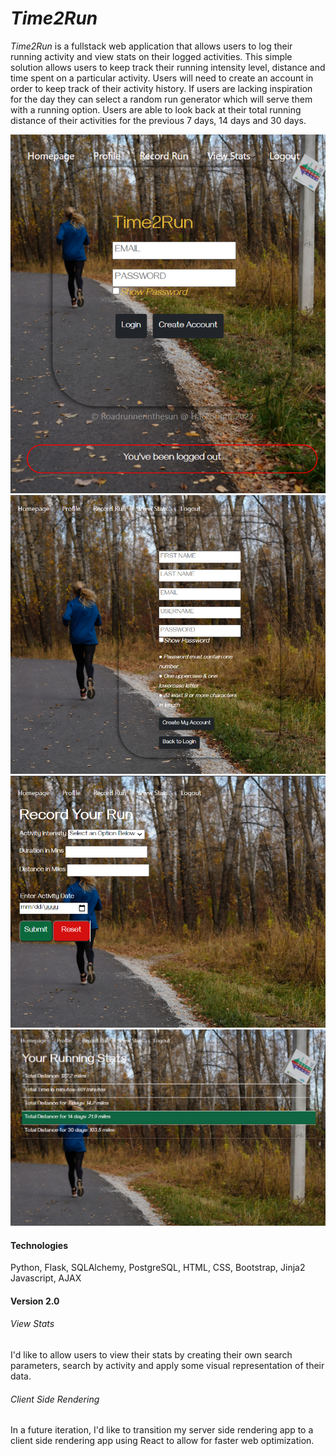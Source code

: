 *Time2Run*
===========

*Time2Run* is a fullstack web application that allows users to log their running activity and view stats on their logged activities. This simple solution allows users to keep track their running intensity level, distance and time spent on a particular activity. Users will need to create an account in order to keep track of their activity history. If users are lacking inspiration for the day they can select a random run generator which will serve them with a running option. Users are able to look back at their total running distance of their activities for the previous 7 days, 14 days and 30 days.

![Homepage](https://raw.githubusercontent.com/roadrunnerinthesun/Time2Run/master/static/img/Login.png)
![Registration](https://raw.githubusercontent.com/roadrunnerinthesun/Time2Run/master/static/img/Registration.png)
![Record Your Run](https://raw.githubusercontent.com/roadrunnerinthesun/Time2Run/master/static/img/record-your-run.png)
![View Stats](https://raw.githubusercontent.com/roadrunnerinthesun/Time2Run/master/static/img/view-stats.png)

#### Technologies
Python, Flask, SQLAlchemy, PostgreSQL,
HTML, CSS, Bootstrap, Jinja2
Javascript, AJAX


#### Version 2.0

###### View Stats
I'd like to allow users to view their stats by creating their own search parameters, search by activity and apply some visual representation of their data.

###### Client Side Rendering
In a future iteration, I'd like to transition my server side rendering app to a client side rendering app using React to allow for faster web optimization.
